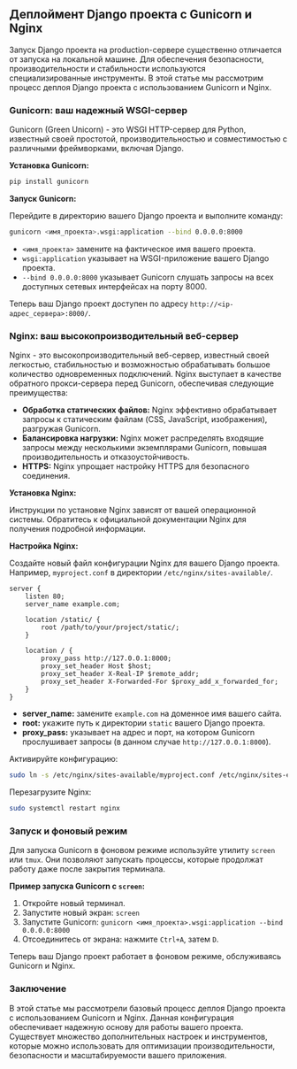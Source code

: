 ## Деплоймент Django проекта с Gunicorn и Nginx

Запуск Django проекта на production-сервере существенно отличается от запуска на локальной машине. Для обеспечения безопасности, производительности и стабильности используются специализированные инструменты. В этой статье мы рассмотрим процесс деплоя Django проекта с использованием Gunicorn и Nginx.

### Gunicorn: ваш надежный WSGI-сервер

Gunicorn (Green Unicorn) - это WSGI HTTP-сервер для Python, известный своей простотой, производительностью и совместимостью с различными фреймворками, включая Django. 

**Установка Gunicorn:**

```bash
pip install gunicorn
```

**Запуск Gunicorn:**

Перейдите в директорию вашего Django проекта и выполните команду:

```bash
gunicorn <имя_проекта>.wsgi:application --bind 0.0.0.0:8000
```

* `<имя_проекта>` замените на фактическое имя вашего проекта.
* `wsgi:application` указывает на WSGI-приложение вашего Django проекта.
* `--bind 0.0.0.0:8000` указывает Gunicorn слушать запросы на всех доступных сетевых интерфейсах на порту 8000.

Теперь ваш Django проект доступен по адресу `http://<ip-адрес_сервера>:8000/`.

### Nginx: ваш высокопроизводительный веб-сервер

Nginx - это высокопроизводительный веб-сервер, известный своей легкостью, стабильностью и возможностью обрабатывать большое количество одновременных подключений. Nginx выступает в качестве обратного прокси-сервера перед Gunicorn, обеспечивая следующие преимущества:

* **Обработка статических файлов:** Nginx эффективно обрабатывает запросы к статическим файлам (CSS, JavaScript, изображения), разгружая Gunicorn.
* **Балансировка нагрузки:** Nginx может распределять входящие запросы между несколькими экземплярами Gunicorn, повышая производительность и отказоустойчивость.
* **HTTPS:** Nginx упрощает настройку HTTPS для безопасного соединения.

**Установка Nginx:**

Инструкции по установке Nginx зависят от вашей операционной системы. Обратитесь к официальной документации Nginx для получения подробной информации.

**Настройка Nginx:**

Создайте новый файл конфигурации Nginx для вашего Django проекта. Например, `myproject.conf` в директории `/etc/nginx/sites-available/`.

```nginx
server {
    listen 80;
    server_name example.com;

    location /static/ {
        root /path/to/your/project/static/;
    }

    location / {
        proxy_pass http://127.0.0.1:8000;
        proxy_set_header Host $host;
        proxy_set_header X-Real-IP $remote_addr;
        proxy_set_header X-Forwarded-For $proxy_add_x_forwarded_for;
    }
}
```

* **server_name:** замените `example.com` на доменное имя вашего сайта.
* **root:** укажите путь к директории `static` вашего Django проекта.
* **proxy_pass:** указывает на адрес и порт, на котором Gunicorn прослушивает запросы (в данном случае `http://127.0.0.1:8000`).

Активируйте конфигурацию:

```bash
sudo ln -s /etc/nginx/sites-available/myproject.conf /etc/nginx/sites-enabled/
```

Перезагрузите Nginx:

```bash
sudo systemctl restart nginx
```

### Запуск и фоновый режим

Для запуска Gunicorn в фоновом режиме используйте утилиту `screen` или `tmux`.  Они позволяют запускать процессы, которые продолжат работу даже после закрытия терминала.

**Пример запуска Gunicorn с `screen`:**

1. Откройте новый терминал.
2. Запустите новый экран: `screen`
3. Запустите Gunicorn: `gunicorn <имя_проекта>.wsgi:application --bind 0.0.0.0:8000`
4. Отсоединитесь от экрана: нажмите `Ctrl+A`, затем `D`.

Теперь ваш Django проект работает в фоновом режиме, обслуживаясь Gunicorn и Nginx. 

### Заключение

В этой статье мы рассмотрели базовый процесс деплоя Django проекта с использованием Gunicorn и Nginx. Данная конфигурация обеспечивает надежную основу для работы вашего проекта. Существует множество дополнительных настроек и инструментов, которые можно использовать для оптимизации производительности, безопасности и масштабируемости вашего приложения. 
